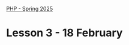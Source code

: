 [PHP - Spring 2025](https://github.com/arturomorarioja-kea/WD_PHP_F25/blob/main/README.md)

# Lesson 3 - 18 February

[--> git pull https://github.com/arturomorarioja/php_restaurant.git]: #
[--> git pull https://github.com/arturomorarioja/php_logger.git]: #
[--> download OOP.pdf and pptxt]: #

[## Exercise solutions]: #
[  - Restaurant(https://github.com/arturomorarioja/php_restaurant). Notice folder structure leading to separation of concerns]: #
[  - Logger(https://github.com/arturomorarioja/php_logger). Notice the use of variadic parameters]: #

[--> 1 Cookies. Slides. Code sample. In-class exercise]: #
[--> Continue the PHP PDO demo so that it goes towards https://github.com/arturomorarioja/php_company_employees. Maybe implement search and insert, and give them update and delete as homework]: #

[## In-class exercise]: #

[### Language cookies]: #
[Write a PHP application that changes the language of the text to display via cookies:]: #

[!image(https://github.com/user-attachments/assets/8b5ebf44-06fc-49db-b9cb-f4490adef826)]: #

[!image(https://github.com/user-attachments/assets/3c4e79a1-d080-41b6-8876-9664bbb032e2)]: #

[Find the texts in both languages in the files `kea_en.json`(https://github.com/arturomorarioja-kea/WD_PHP_F25/blob/main/Lesson02/kea_en.json) and `kea_da.json`(https://github.com/arturomorarioja-kea/WD_PHP_F25/blob/main/Lesson02/kea_da.json).]: #

[**Notice**]: #
[To make the dropdown trigger the change without a submit button, you need to add a little JavaScript that submits the form where the dropdown is upon its `change` event.]: #

[## Homework]: #
[Check out these slide decks:]: #
[  - OOP - Language Comparison]: #
[Check out these code samples:]: #
[  - KEA IT degrees(https://github.com/arturomorarioja/kea-it-degrees). It reads the information to display from a JSON file]: #
[  - Cookie management(https://github.com/arturomorarioja/php_cookies)]: #
[  - OOP in PHP(https://github.com/arturomorarioja/php_oop)]: #
